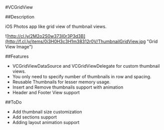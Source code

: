 #VCGridView

##Description

iOS Photos app like grid view of thumbnail views.

![http://cl.ly/2M2o2S0w373I0r3P3d3B](http://f.cl.ly/items/0i3H0H3c3H1m38312r0V/ThumbnailGridView.jpg "Grid View Image")

##Features
* VCGridViewDataSource and VCGridViewDelegate for custom thumbnail views.
* You only need to specify number of thumbnails in row and spacing.
* Reusable Thumbnails for lesser memory usage.
* Insert and Remove thumbnails support with animation
* Header and Footer View support

##ToDo
* Add thumbnail size customization
* Add sections support
* Adding layout animation support
